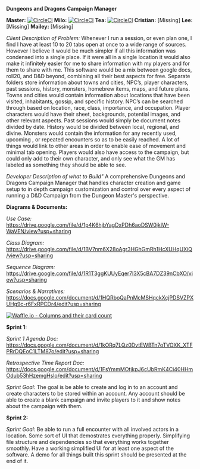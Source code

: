 **Dungeons and Dragons Campaign Manager**

**Master:** [![CircleCI](https://circleci.com/gh/ithaca-comp-345/Game_Masters_Friend/tree/master.svg?style=svg)](https://circleci.com/gh/ithaca-comp-345/Game_Masters_Friend/tree/master) **Milo:** [![CircleCI](https://circleci.com/gh/ithaca-comp-345/Game_Masters_Friend/tree/session.svg?style=svg)](https://circleci.com/gh/ithaca-comp-345/Game_Masters_Friend/tree/session) **Tea:** [![CircleCI](https://circleci.com/gh/ithaca-comp-345/Game_Masters_Friend.svg?style=svg)](https://circleci.com/gh/ithaca-comp-345/Game_Masters_Friend) **Cristian:** [Missing] **Lee:** [Missing] **Mailey:** [Missing]

*Client Description of Problem:*
Whenever I run a session, or even plan one, I find I have at least 10 to 20 tabs open at once to a wide range of sources. However I believe it would be much simpler if all this information was condensed into a single place. If it were all in a single location it would also make it infinitely easier for me to share information with my players and for them to share with me. This software would be a mix between google docs, roll20, and D&D beyond, combining all their best aspects for free. Separate folders store information about towns and cities, NPC’s, player characters, past sessions, history, monsters, homebrew items, maps, and future plans. Towns and cities would contain information about locations that have been visited, inhabitants, gossip, and specific history. NPC’s can be searched through based on location, race, class, importance, and occupation. Player characters would have their sheet, backgrounds, potential images, and other relevant aspects. Past sessions would simply be document notes divided by date. History would be divided between local, regional, and divine. Monsters would contain the information for any recently used, upcoming , or repeated encounters so as to be easily reached. A lot of things would link to other areas in order to enable ease of movement and minimal tab opening. Players would also have access to the campaign, but could only add to their own character, and only see what the GM has labeled as something they should be able to see.

*Developer Description of what to Build"*
A comprehensive Dungeons and Dragons Campaign Manager that handles character creation and game setup to in depth campaign customization and control over every aspect of running a D&D Campaign from the Dungeon Master's perspective. 

**Diagrams & Documents:**


*Use Case:* https://drive.google.com/file/d/1p4K6hjbYagDxPDh6aoDSW0jklW-WaVEN/view?usp=sharing

*Class Diagram:* https://drive.google.com/file/d/1BV7nm6X28oAgr3HGhGmRh1HcXUHqUXiQ/view?usp=sharing

*Sequence Diagram:* https://drive.google.com/file/d/1R1T3ggKUUyEqer7l3X5cBA7DZ39nCbXO/view?usp=sharing

*Scenarios & Narratives:* https://docs.google.com/document/d/1HQRboQaPnMcMSHqckXcjPDSVZPXUHg9c-r6FxRPCDr4/edit?usp=sharing

[![Waffle.io - Columns and their card count](https://badge.waffle.io/ithaca-comp-345/Game_Masters_Friend.svg?columns=all)](https://waffle.io/ithaca-comp-345/Game_Masters_Friend)

**Sprint 1:**

*Sprint 1 Agenda Doc:* https://docs.google.com/document/d/1kORq7LQz0DvtEWBTn7oTVOXK_XTFPRrDQEoC1LTM87o/edit?usp=sharing

*Retrospective Time Report Doc:* https://docs.google.com/document/d/1FsYmmMOtjkpJ6cUbRmK4Ci40HHmOdub53hHzemgHslo/edit?usp=sharing

*Sprint Goal:* The goal is be able to create and log in to an account and create characters to be stored within an account. Any account should be able to create a blank campaign and invite players to it and show notes about the campaign with them.

**Sprint 2:**

*Sprint Goal:* Be able to run a full encounter with all involved actors in a location. Some sort of UI that demostrates everything properly. Simplifying file structure and dependencies so that everything works together smoothly. Have a working simplified UI for at least one aspect of the software. A demo for all things built this sprint should be presented at the end of it.


